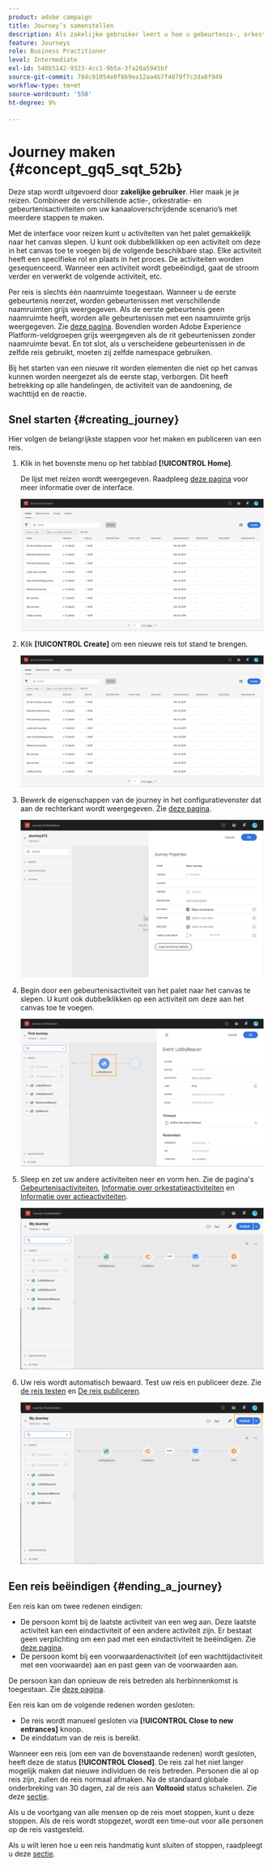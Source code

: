 ```yaml
---
product: adobe campaign
title: Journey’s samenstellen
description: Als zakelijke gebruiker leert u hoe u gebeurtenis-, orkest- en actieactiviteiten kunt combineren om een reis te maken.
feature: Journeys
role: Business Practitioner
level: Intermediate
exl-id: 540b5142-9323-4cc1-9b5a-3fa20a5945bf
source-git-commit: 784c91054e0f6b9ea12aa4b7f4079f7c2da8f949
workflow-type: tm+mt
source-wordcount: '558'
ht-degree: 9%

---
```


# Journey maken {#concept_gq5_sqt_52b}

Deze stap wordt uitgevoerd door **zakelijke gebruiker**. Hier maak je je reizen. Combineer de verschillende actie-, orkestratie- en gebeurtenisactiviteiten om uw kanaaloverschrijdende scenario’s met meerdere stappen te maken.

Met de interface voor reizen kunt u activiteiten van het palet gemakkelijk naar het canvas slepen. U kunt ook dubbelklikken op een activiteit om deze in het canvas toe te voegen bij de volgende beschikbare stap. Elke activiteit heeft een specifieke rol en plaats in het proces. De activiteiten worden gesequenceerd. Wanneer een activiteit wordt gebeëindigd, gaat de stroom verder en verwerkt de volgende activiteit, etc.

Per reis is slechts één naamruimte toegestaan. Wanneer u de eerste gebeurtenis neerzet, worden gebeurtenissen met verschillende naamruimten grijs weergegeven. Als de eerste gebeurtenis geen naamruimte heeft, worden alle gebeurtenissen met een naamruimte grijs weergegeven. Zie [deze pagina](../event/selecting-the-namespace.md). Bovendien worden Adobe Experience Platform-veldgroepen grijs weergegeven als de rit gebeurtenissen zonder naamruimte bevat. En tot slot, als u verscheidene gebeurtenissen in de zelfde reis gebruikt, moeten zij zelfde namespace gebruiken.

Bij het starten van een nieuwe rit worden elementen die niet op het canvas kunnen worden neergezet als de eerste stap, verborgen. Dit heeft betrekking op alle handelingen, de activiteit van de aandoening, de wachttijd en de reactie.

## Snel starten {#creating_journey}

Hier volgen de belangrijkste stappen voor het maken en publiceren van een reis.

1. Klik in het bovenste menu op het tabblad **[!UICONTROL Home]**.

   De lijst met reizen wordt weergegeven. Raadpleeg [deze pagina](../building-journeys/using-the-journey-designer.md) voor meer informatie over de interface.

   ![](../assets/journey30.png)

1. Klik **[!UICONTROL Create]** om een nieuwe reis tot stand te brengen.

   ![](../assets/journey31.png)

1. Bewerk de eigenschappen van de journey in het configuratievenster dat aan de rechterkant wordt weergegeven. Zie [deze pagina](../building-journeys/changing-properties.md).

   ![](../assets/journey32.png)

1. Begin door een gebeurtenisactiviteit van het palet naar het canvas te slepen. U kunt ook dubbelklikken op een activiteit om deze aan het canvas toe te voegen.

   ![](../assets/journey33.png)

1. Sleep en zet uw andere activiteiten neer en vorm hen. Zie de pagina&#39;s [Gebeurtenisactiviteiten](../building-journeys/event-activities.md), [Informatie over orkestatieactiviteiten](../building-journeys/about-orchestration-activities.md) en [Informatie over actieactiviteiten](../building-journeys/about-action-activities.md).

   ![](../assets/journey34.png)

1. Uw reis wordt automatisch bewaard. Test uw reis en publiceer deze. Zie [de reis testen](../building-journeys/testing-the-journey.md) en [De reis publiceren](../building-journeys/publishing-the-journey.md).

   ![](../assets/journey36.png)

## Een reis beëindigen {#ending_a_journey}

Een reis kan om twee redenen eindigen:

* De persoon komt bij de laatste activiteit van een weg aan. Deze laatste activiteit kan een eindactiviteit of een andere activiteit zijn. Er bestaat geen verplichting om een pad met een eindactiviteit te beëindigen. Zie [deze pagina](../building-journeys/end-activity.md).
* De persoon komt bij een voorwaardenactiviteit (of een wachttijdactiviteit met een voorwaarde) aan en past geen van de voorwaarden aan.

De persoon kan dan opnieuw de reis betreden als herbinnenkomst is toegestaan. Zie [deze pagina](../building-journeys/changing-properties.md).

Een reis kan om de volgende redenen worden gesloten:

* De reis wordt manueel gesloten via **[!UICONTROL Close to new entrances]** knoop.
* De einddatum van de reis is bereikt.

Wanneer een reis (om een van de bovenstaande redenen) wordt gesloten, heeft deze de status **[!UICONTROL Closed]**. De reis zal het niet langer mogelijk maken dat nieuwe individuen de reis betreden. Personen die al op reis zijn, zullen de reis normaal afmaken. Na de standaard globale onderbreking van 30 dagen, zal de reis aan **Voltooid** status schakelen. Zie deze [sectie](../building-journeys/changing-properties.md#entrance).

Als u de voortgang van alle mensen op de reis moet stoppen, kunt u deze stoppen. Als de reis wordt stopgezet, wordt een time-out voor alle personen op de reis vastgesteld.

Als u wilt leren hoe u een reis handmatig kunt sluiten of stoppen, raadpleegt u deze [sectie](../building-journeys/terminating-a-journey.md).
